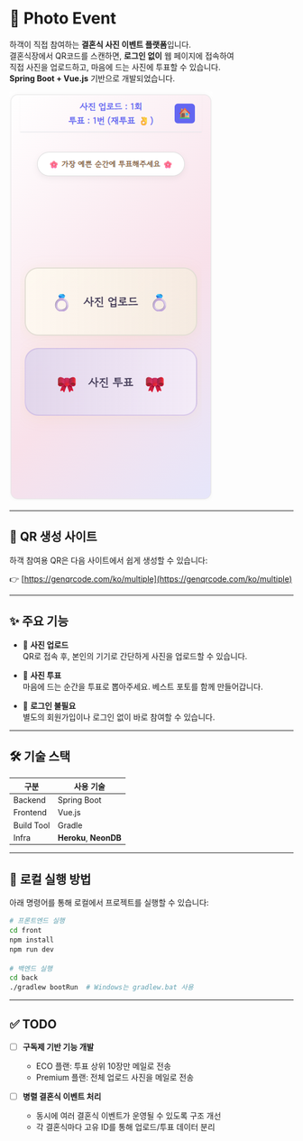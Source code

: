 # 💍 Photo Event

하객이 직접 참여하는 **결혼식 사진 이벤트 플랫폼**입니다.  
결혼식장에서 QR코드를 스캔하면, **로그인 없이** 웹 페이지에 접속하여  
직접 사진을 업로드하고, 마음에 드는 사진에 투표할 수 있습니다.  
**Spring Boot + Vue.js** 기반으로 개발되었습니다.

![홈 화면](./HOME.png)

---

## 🔗 QR 생성 사이트

하객 참여용 QR은 다음 사이트에서 쉽게 생성할 수 있습니다:

👉 [https://genqrcode.com/ko/multiple](https://genqrcode.com/ko/multiple)

---

## ✨ 주요 기능

- 📸 **사진 업로드**  
  QR로 접속 후, 본인의 기기로 간단하게 사진을 업로드할 수 있습니다.

- 🎀 **사진 투표**  
  마음에 드는 순간을 투표로 뽑아주세요. 베스트 포토를 함께 만들어갑니다.

- 🔐 **로그인 불필요**  
  별도의 회원가입이나 로그인 없이 바로 참여할 수 있습니다.

---

## 🛠️ 기술 스택

| 구분 | 사용 기술 |
|------|------------|
| Backend | Spring Boot |
| Frontend | Vue.js |
| Build Tool | Gradle |
| Infra | **Heroku**, **NeonDB** |

---

## 🚀 로컬 실행 방법

아래 명령어를 통해 로컬에서 프로젝트를 실행할 수 있습니다:

```bash
# 프론트엔드 실행
cd front
npm install
npm run dev

# 백엔드 실행
cd back
./gradlew bootRun  # Windows는 gradlew.bat 사용
```


---

## ✅ TODO

- [ ] **구독제 기반 기능 개발**
  - ECO 플랜: 투표 상위 10장만 메일로 전송
  - Premium 플랜: 전체 업로드 사진을 메일로 전송

- [ ] **병렬 결혼식 이벤트 처리**
  - 동시에 여러 결혼식 이벤트가 운영될 수 있도록 구조 개선
  - 각 결혼식마다 고유 ID를 통해 업로드/투표 데이터 분리

